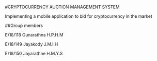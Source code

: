 #CRYPTOCURRENCY AUCTION MANAGEMENT SYSTEM

Implementing a mobile application to bid for cryptocurrency in the market

##Group members

E/18/118 Gunarathna H.P.H.M

E/18/149 Jayakody J.M.I.H

E/18/150 Jayarathne H.M.Y.S
